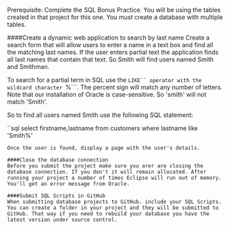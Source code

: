 <!--djw:done-->
Prerequisite: Complete the SQL Bonus Practice. You will be using the tables created in that project for this one. You must create a database with multiple tables.

####Create a dynamic web application to search by last name
Create a search form that will allow users to enter a name in a text box and find all the matching last names. If the user enters partial text the application finds all last names that contain that text. So Smith will find users named Smith and Smithman.

To search for a partial term in SQL use the ```LIKE`` operator with the wildcard character ```%```. The percent sign will match any number of letters. Note that our installation of Oracle is case-sensitive. So 'smith' will not match 'Smith'.

So to find all users named Smith use the following SQL statement:

``sql
select firstname,lastname from customers where lastname like 'Smith%'
```
Once the user is found, display a page with the user's details.

####Close the database connection
Before you submit the project make sure you arer are closing the database connection. If you don't it will remain allocated. After running your project a number of times Eclipse will run out of memory. You'll get an error message from Oracle.

####Submit SQL Scripts in GitHub 
When submitting database projects to GitHub. include your SQL Scripts. You can create a folder in your project and they will be submitted to GitHub. That way if you need to rebuild your database you have the latest version under source control.